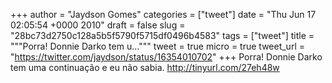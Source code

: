 
+++
author = "Jaydson Gomes"
categories = ["tweet"]
date = "Thu Jun 17 02:05:54 +0000 2010"
draft = false
slug = "28bc73d2750c128a5b5f5790f5715df0496b4583"
tags = ["tweet"]
title = """Porra! Donnie Darko tem u..."""
tweet = true
micro = true
tweet_url = "https://twitter.com/jaydson/status/16354010702"
+++
Porra! Donnie Darko tem uma continuação e eu não sabia. http://tinyurl.com/27eh48w
